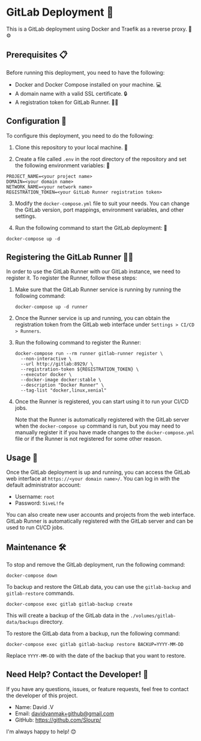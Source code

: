 
# GitLab Deployment 🚀

This is a GitLab deployment using Docker and Traefik as a reverse proxy. 🐳 ⚙️

## Prerequisites 📋

Before running this deployment, you need to have the following:

- Docker and Docker Compose installed on your machine. 💻
- A domain name with a valid SSL certificate. 🔒
- A registration token for GitLab Runner. 🏃‍♂️

## Configuration 🔧

To configure this deployment, you need to do the following:

1. Clone this repository to your local machine. 🐙

2. Create a file called `.env` in the root directory of the repository and set the following environment variables: 📄

```
PROJECT_NAME=<your project name>
DOMAIN=<your domain name>
NETWORK_NAME=<your network name>
REGISTRATION_TOKEN=<your GitLab Runner registration token>
```

3. Modify the `docker-compose.yml` file to suit your needs. You can change the GitLab version, port mappings, environment variables, and other settings.

4. Run the following command to start the GitLab deployment: 🚀

```
docker-compose up -d
```

## Registering the GitLab Runner 🏃‍♂️

In order to use the GitLab Runner with our GitLab instance, we need to register it. To register the Runner, follow these steps:

1. Make sure that the GitLab Runner service is running by running the following command:

   ```
   docker-compose up -d runner
   ```

2. Once the Runner service is up and running, you can obtain the registration token from the GitLab web interface under `Settings > CI/CD > Runners`.

3. Run the following command to register the Runner:

   ```
   docker-compose run --rm runner gitlab-runner register \
     --non-interactive \
     --url http://gitlab:8929/ \
     --registration-token ${REGISTRATION_TOKEN} \
     --executor docker \
     --docker-image docker:stable \
     --description "Docker Runner" \
     --tag-list "docker,linux,xenial"
   ```

4. Once the Runner is registered, you can start using it to run your CI/CD jobs.

   Note that the Runner is automatically registered with the GitLab server when the `docker-compose up` command is run, but you may need to manually register it if you have made changes to the `docker-compose.yml` file or if the Runner is not registered for some other reason.

## Usage 📝

Once the GitLab deployment is up and running, you can access the GitLab web interface at `https://<your domain name>/`. You can log in with the default administrator account:

- Username: `root`
- Password: `5iveL!fe`

You can also create new user accounts and projects from the web interface. GitLab Runner is automatically registered with the GitLab server and can be used to run CI/CD jobs.

## Maintenance 🛠️

To stop and remove the GitLab deployment, run the following command:

```
docker-compose down
```

To backup and restore the GitLab data, you can use the `gitlab-backup` and `gitlab-restore` commands.

```
docker-compose exec gitlab gitlab-backup create
```

This will create a backup of the GitLab data in the `./volumes/gitlab-data/backups` directory.

To restore the GitLab data from a backup, run the following command:

```
docker-compose exec gitlab gitlab-backup restore BACKUP=YYYY-MM-DD
```

Replace `YYYY-MM-DD` with the date of the backup that you want to restore.

## Need Help? Contact the Developer! 🤝

If you have any questions, issues, or feature requests, feel free to contact the developer of this project.

- Name: David .V
- Email: davidvanmak+github@gmail.com
- GitHub: https://github.com/Slourp/

I'm always happy to help! 😊